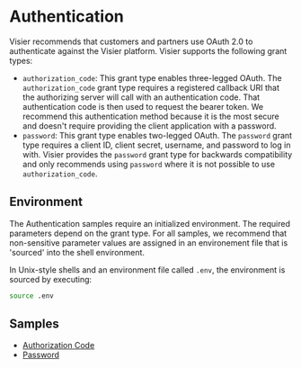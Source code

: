 # Authentication
Visier recommends that customers and partners use OAuth 2.0 to authenticate against the Visier platform. Visier supports the following grant types:
* `authorization_code`: This grant type enables three-legged OAuth. The `authorization_code` grant type requires a registered callback URI that the authorizing server will call with an authentication code. That authentication code is then used to request the bearer token. We recommend this authentication method because it is the most secure and doesn't require providing the client application with a password.
* `password`: This grant type enables two-legged OAuth. The `password` grant type requires a client ID, client secret, username, and password to log in with. Visier provides the `password` grant type for backwards compatibility and only recommends using `password` where it is not possible to use `authorization_code`.

## Environment
The Authentication samples require an initialized environment. The required parameters depend on the grant type. For all samples, we recommend that non-sensitive parameter values are assigned in an environement file that is 'sourced' into the shell environment.

In Unix-style shells and an environment file called `.env`, the environment is sourced by executing:
```sh
source .env
```

## Samples
* [Authorization Code](oauth2-code)
* [Password](oauth2-password)
